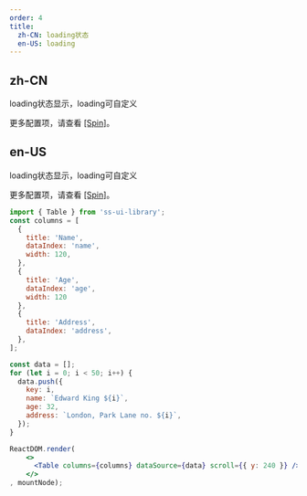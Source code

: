 ```yaml
---
order: 4
title:
  zh-CN: loading状态
  en-US: loading
---
```


## zh-CN

loading状态显示，loading可自定义

更多配置项，请查看 [[Spin]](/components/spin/)。

## en-US

loading状态显示，loading可自定义

更多配置项，请查看 [[Spin]](/components/spin/)。

```jsx
import { Table } from 'ss-ui-library';
const columns = [
  {
    title: 'Name',
    dataIndex: 'name',
    width: 120,
  },
  {
    title: 'Age',
    dataIndex: 'age',
    width: 120
  },
  {
    title: 'Address',
    dataIndex: 'address',
  },
];

const data = [];
for (let i = 0; i < 50; i++) {
  data.push({
    key: i,
    name: `Edward King ${i}`,
    age: 32,
    address: `London, Park Lane no. ${i}`,
  });
}

ReactDOM.render(
    <>
      <Table columns={columns} dataSource={data} scroll={{ y: 240 }} />
    </>
, mountNode);
```
